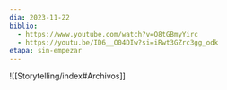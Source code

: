 ```yaml
---
dia: 2023-11-22
biblio:
  - https://www.youtube.com/watch?v=O8tGBmyYirc
  - https://youtu.be/ID6__O04DIw?si=iRwt3GZrc3gg_odk
etapa: sin-empezar
---
```









![[Storytelling/index#Archivos]]